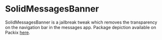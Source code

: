 # SolidMessagesBanner
SolidMessagesBanner is a jailbreak tweak which removes the transparency on the navigation bar in the messages app. Package depiction available on Packix [here](https://repo.packix.com/package/com.adriandev.solidmessagesbanner/).
